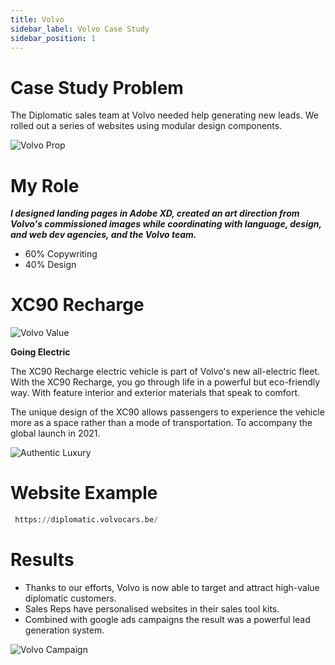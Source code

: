 ```yaml
---
title: Volvo
sidebar_label: Volvo Case Study
sidebar_position: 1
---
```


# Case Study Problem
 
The Diplomatic sales team at Volvo needed help generating new leads.
We rolled out a series of websites using modular design components. 

![Volvo Prop](/img/Volvo3.png)


# My Role 

  ***I designed landing pages in Adobe XD, created an art direction from Volvo's commissioned images while coordinating with language, design, and web dev agencies, and the Volvo team.***

 - 60% Copywriting
 - 40% Design

# XC90 Recharge

![Volvo Value](/img/Volvo.png)


**Going Electric**

The XC90 Recharge electric vehicle is part of Volvo's new all-electric fleet. With the XC90 Recharge, you go through life in a powerful but eco-friendly way. With feature interior and exterior materials that speak to comfort. 

The unique design of the XC90 allows passengers to experience the vehicle more as a space rather than a mode of transportation. To accompany the global launch in 2021. 

![Authentic Luxury](/img/Volvo1.png)

# Website Example

```python
 https://diplomatic.volvocars.be/
````

# Results

- Thanks to our efforts, Volvo is now able to target and attract high-value diplomatic customers. 
- Sales Reps have personalised websites in their sales tool kits. 
- Combined with google ads campaigns the result was a powerful lead generation system. 


![Volvo Campaign](/img/Volvo2.png)